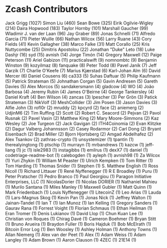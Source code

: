 Zcash Contributors
==================

Jack Grigg (1027)
Simon Liu (460)
Sean Bowe (325)
Eirik Ogilvie-Wigley (214)
Daira Hopwood (183)
Taylor Hornby (101)
Marshall Gaucher (99)
Wladimir J. van der Laan (96)
Jay Graber (89)
Jonas Schnelli (71)
Alfredo Garcia (71)
Pieter Wuille (66)
Nathan Wilcox (56)
Larry Ruane (43)
Cory Fields (41)
Kevin Gallagher (38)
Marco Falke (31)
Matt Corallo (25)
Kris Nuttycombe (25)
Dimitris Apostolou (22)
Jonathan "Duke" Leto (18)
Luke Dashjr (16)
syd (15)
avnish (14)
Jorge Timón (14)
Gregory Maxwell (12)
Paige Peterson (11)
Ariel Gabizon (11)
practicalswift (9)
nomnombtc (9)
Benjamin Winston (9)
kozyilmaz (8)
fanquake (8)
Peter Todd (8)
Pavel Janík (7)
Jeff Garzik (7)
Charlie O'Keefe (7)
Marius Kjærstad (6)
Karl-Johan Alm (6)
David Mercer (6)
Daniel Cousens (6)
ca333 (5)
Suhas Daftuar (5)
Philip Kaufmann (5)
Patrick Strateman (5)
Johnathan Corgan (5)
Gavin Andresen (5)
Gareth Davies (5)
Alex Morcos (5)
sandakersmann (4)
gladcow (4)
WO (4)
João Barbosa (4)
Jeremy Rubin (4)
James O'Beirne (4)
George Tankersley (4)
Daniel Kraft (4)
Ben Wilson (4)
zancas (3)
lpescher (3)
Per Grön (3)
Patick Strateman (3)
NikVolf (3)
MeshCollider (3)
Jim Posen (3)
Jason Davies (3)
Alfie John (3)
rofl0r (2)
mruddy (2)
kpcyrd (2)
face (2)
aniemerg (2)
UdjinM6 (2)
Tim Ruffing (2)
Scott (2)
Robert C. Seacord (2)
Pejvan (2)
Pavol Rusnak (2)
Pavel Vasin (2)
Matthew King (2)
Mary Moore-Simmons (2)
Kaz Wesley (2)
Joe Turgeon (2)
Jack Gavigan (2)
ITH4Coinomia (2)
Evan Klitzke (2)
Dagur Valberg Johannsson (2)
Casey Rodarmor (2)
Carl Dong (2)
Bryant Eisenbach (2)
Brad Miller (2)
Bjorn Hjortsberg (2)
Amgad Abdelhafez (2)
Alex Tsankov (2)
zathras-crypto (1)
unsystemizer (1)
tpantin (1)
therealyingtong (1)
ptschip (1)
murrayn (1)
mrbandrews (1)
kazcw (1)
jeff-liang (1)
jc (1)
isle2983 (1)
instagibbs (1)
emilrus (1)
dexX7 (1)
daniel (1)
codetriage-readme-bot (1)
calebogden (1)
ayleph (1)
avnish98 (1)
Za Wilcox (1)
Yuri Zhykin (1)
William M Peaster (1)
Ulrich Kempken (1)
Tom Ritter (1)
Tom Harding (1)
Thomas Snider (1)
Stephen (1)
S. Matthew English (1)
Ross Nicoll (1)
Richard Littauer (1)
René Nyffenegger (1)
R E Broadley (1)
Puru (1)
Peter Pratscher (1)
Pedro Branco (1)
Paul Georgiou (1)
Paragon Initiative Enterprises, LLC (1)
NicolasDorier (1)
Nicolas DORIER (1)
Nathaniel Mahieu (1)
Murilo Santana (1)
Miles Manley (1)
Maxwell Gubler (1)
Matt Quinn (1)
Mark Friedenbach (1)
Louis Nyffenegger (1)
LitecoinZ (1)
Leo Arias (1)
Lauda (1)
Lars-Magnus Skog (1)
Kevin Pan (1)
Jonas Nick (1)
Jeffrey Walton (1)
Jainan-Tandel (1)
Ian T (1)
Ian Munoz (1)
Ian Kelling (1)
Gregory Sanders (1)
Gaurav Rana (1)
Forrest Voight (1)
Florian Schmaus (1)
Ethan Heilman (1)
Eran Tromer (1)
Denis Lukianov (1)
David Llop (1)
Chun Kuan Lee (1)
Christian von Roques (1)
Chirag Davé (1)
Cameron Boehmer (1)
Bryan Stitt (1)
Bruno Arueira (1)
Braydon Fuller (1)
Boris Hajduk (1)
Bob McElrath (1)
Bitcoin Error Log (1)
Ben Woosley (1)
Ashley Holman (1)
Anthony Towns (1)
Allan Niemerg (1)
Alex van der Peet (1)
Alex (1)
Adam Weiss (1)
Adam Langley (1)
Adam Brown (1)
Aaron Clauson (1)
4ZEC (1)
21E14 (1)

